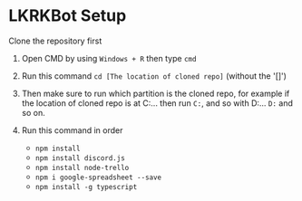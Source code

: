 # LKRKBot Setup

Clone the repository first

1. Open CMD by using ``Windows + R`` then type ``cmd``

2. Run this command ``cd [The location of cloned repo]`` (without the '[]')

3. Then make sure to run which partition is the cloned repo, for example if the location of cloned repo is at C:\... then run ``C:``, and so with D:\... ``D:`` and so on.

4. Run this command in order 
    - ``npm install``
    - ``npm install discord.js``
    - ``npm install node-trello``
    - ``npm i google-spreadsheet --save``
    - ``npm install -g typescript``
